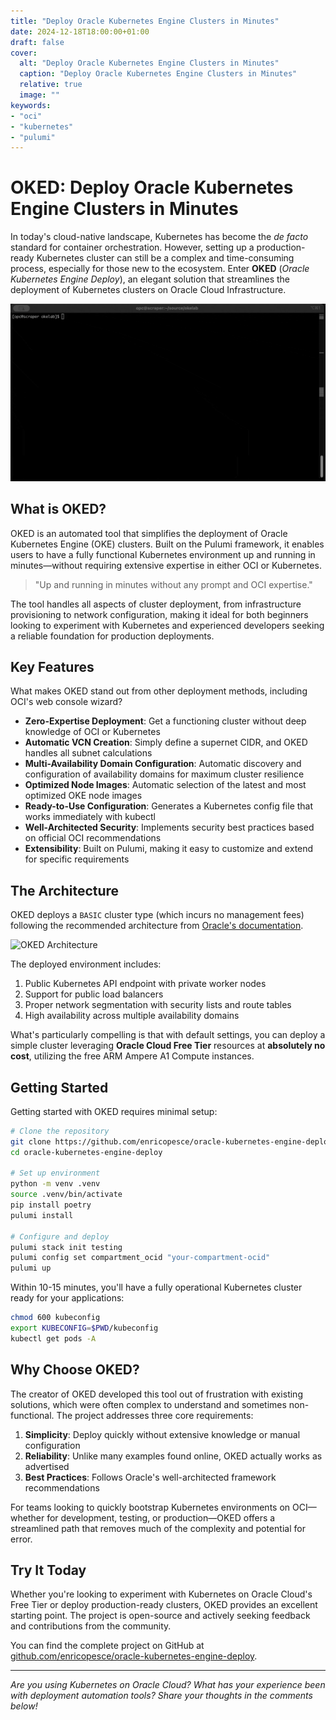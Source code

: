 ```yaml
---
title: "Deploy Oracle Kubernetes Engine Clusters in Minutes"
date: 2024-12-18T18:00:00+01:00
draft: false
cover:
  alt: "Deploy Oracle Kubernetes Engine Clusters in Minutes"
  caption: "Deploy Oracle Kubernetes Engine Clusters in Minutes"
  relative: true
  image: ""
keywords:
- "oci"
- "kubernetes"
- "pulumi"
---
```


# OKED: Deploy Oracle Kubernetes Engine Clusters in Minutes

In today's cloud-native landscape, Kubernetes has become the *de facto* standard for container orchestration. However, setting up a production-ready Kubernetes cluster can still be a complex and time-consuming process, especially for those new to the ecosystem. Enter **OKED** (*Oracle Kubernetes Engine Deploy*), an elegant solution that streamlines the deployment of Kubernetes clusters on Oracle Cloud Infrastructure.

![OKED Deployment Demo](https://github.com/enricopesce/oracle-kubernetes-engine-deploy/blob/main/demo.gif?raw=true)

## What is OKED?

OKED is an automated tool that simplifies the deployment of Oracle Kubernetes Engine (OKE) clusters. Built on the Pulumi framework, it enables users to have a fully functional Kubernetes environment up and running in minutes—without requiring extensive expertise in either OCI or Kubernetes.

> "Up and running in minutes without any prompt and OCI expertise."

The tool handles all aspects of cluster deployment, from infrastructure provisioning to network configuration, making it ideal for both beginners looking to experiment with Kubernetes and experienced developers seeking a reliable foundation for production deployments.

## Key Features

What makes OKED stand out from other deployment methods, including OCI's web console wizard?

* **Zero-Expertise Deployment**: Get a functioning cluster without deep knowledge of OCI or Kubernetes
* **Automatic VCN Creation**: Simply define a supernet CIDR, and OKED handles all subnet calculations
* **Multi-Availability Domain Configuration**: Automatic discovery and configuration of availability domains for maximum cluster resilience
* **Optimized Node Images**: Automatic selection of the latest and most optimized OKE node images
* **Ready-to-Use Configuration**: Generates a Kubernetes config file that works immediately with kubectl
* **Well-Architected Security**: Implements security best practices based on official OCI recommendations
* **Extensibility**: Built on Pulumi, making it easy to customize and extend for specific requirements

## The Architecture

OKED deploys a `BASIC` cluster type (which incurs no management fees) following the recommended architecture from [Oracle's documentation](https://docs.oracle.com/en-us/iaas/Content/ContEng/Concepts/contengnetworkconfigexample.htm#example-oci-cni-publick8sapi_privateworkers_publiclb). 

![OKED Architecture](https://github.com/enricopesce/oracle-kubernetes-engine-deploy/blob/main/arch.png?raw=true)

The deployed environment includes:

1. Public Kubernetes API endpoint with private worker nodes
2. Support for public load balancers
3. Proper network segmentation with security lists and route tables
4. High availability across multiple availability domains

What's particularly compelling is that with default settings, you can deploy a simple cluster leveraging **Oracle Cloud Free Tier** resources at **absolutely no cost**, utilizing the free ARM Ampere A1 Compute instances.

## Getting Started

Getting started with OKED requires minimal setup:

```bash
# Clone the repository
git clone https://github.com/enricopesce/oracle-kubernetes-engine-deploy.git
cd oracle-kubernetes-engine-deploy

# Set up environment
python -m venv .venv
source .venv/bin/activate
pip install poetry
pulumi install

# Configure and deploy
pulumi stack init testing
pulumi config set compartment_ocid "your-compartment-ocid"
pulumi up
```

Within 10-15 minutes, you'll have a fully operational Kubernetes cluster ready for your applications:

```bash
chmod 600 kubeconfig
export KUBECONFIG=$PWD/kubeconfig
kubectl get pods -A
```

## Why Choose OKED?

The creator of OKED developed this tool out of frustration with existing solutions, which were often complex to understand and sometimes non-functional. The project addresses three core requirements:

1. **Simplicity**: Deploy quickly without extensive knowledge or manual configuration
2. **Reliability**: Unlike many examples found online, OKED actually works as advertised
3. **Best Practices**: Follows Oracle's well-architected framework recommendations

For teams looking to quickly bootstrap Kubernetes environments on OCI—whether for development, testing, or production—OKED offers a streamlined path that removes much of the complexity and potential for error.

## Try It Today

Whether you're looking to experiment with Kubernetes on Oracle Cloud's Free Tier or deploy production-ready clusters, OKED provides an excellent starting point. The project is open-source and actively seeking feedback and contributions from the community.

You can find the complete project on GitHub at [github.com/enricopesce/oracle-kubernetes-engine-deploy](https://github.com/enricopesce/oracle-kubernetes-engine-deploy).

---

*Are you using Kubernetes on Oracle Cloud? What has your experience been with deployment automation tools? Share your thoughts in the comments below!*